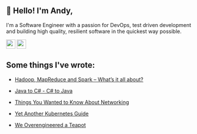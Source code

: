 ## :wave: Hello! I'm Andy,

I'm a Software Engineer with a passion for DevOps, test driven development and building high quality, resilient software in the quickest way possible.

<p>
<a href="https://medium.com/@AndyMacDroo"><img src="https://img.shields.io/badge/medium-%2312100E.svg?&style=for-the-badge&logo=medium&logoColor=white" height=25></a> 
<a href="https://twitter.com/AndyMacDroo"><img src="https://img.shields.io/badge/twitter-%231DA1F2.svg?&style=for-the-badge&logo=twitter&logoColor=white" height=25></a>
</p> 

## Some things I've wrote:

* [Hadoop, MapReduce and Spark – What’s it all about?](https://www.codewall.co.uk/hadoop-mapreduce-and-spark-whats-it-all-about/)

* [Java to C# - C# to Java](https://medium.com/better-programming/java-to-c-c-to-java-f766c9f659c4)

* [Things You Wanted to Know About Networking](https://medium.com/swlh/things-you-wanted-to-know-about-networking-b9537c00d3d3)

* [Yet Another Kubernetes Guide](https://medium.com/better-programming/yet-another-kubernetes-k8s-guide-52377a72ce65)

* [We Overengineered a Teapot](https://medium.com/better-programming/we-overengineered-a-teapot-c718251ce897)